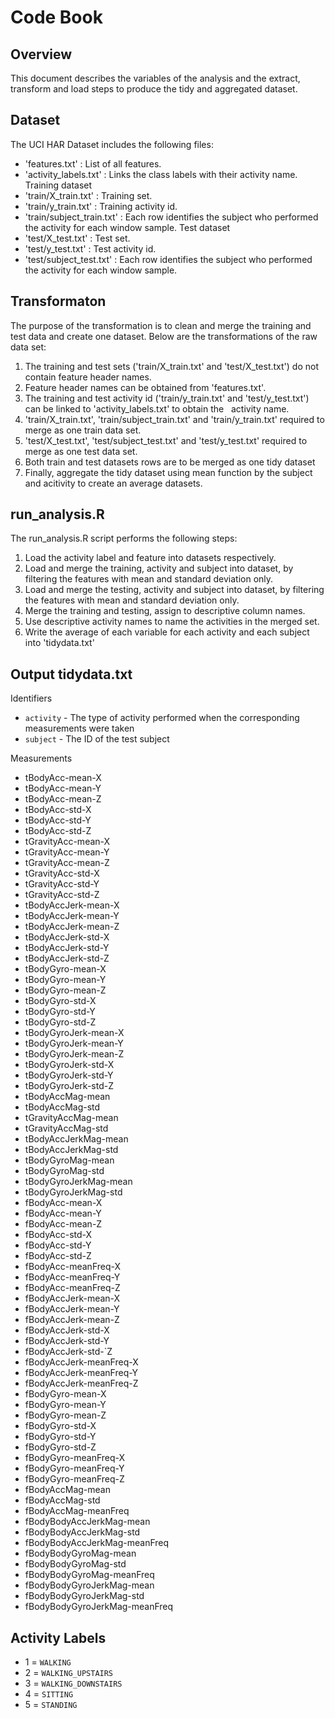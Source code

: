 # Code Book

## Overview
This document describes the variables of the analysis and the extract, transform and load steps to produce the tidy and aggregated dataset.

## Dataset
The UCI HAR Dataset includes the following files:
 - 'features.txt' : List of all features.
 - 'activity_labels.txt' : Links the class labels with their activity name.
 Training dataset
 - 'train/X_train.txt' : Training set.
 - 'train/y_train.txt' : Training activity id.
 - 'train/subject_train.txt' : Each row identifies the subject who performed the activity for each window sample.
 Test dataset
 - 'test/X_test.txt' : Test set.
 - 'test/y_test.txt' : Test activity id.
 - 'test/subject_test.txt' : Each row identifies the subject who performed the activity for each window sample.

## Transformaton
The purpose of the transformation is to clean and merge the training and test data and create one dataset.  Below are the transformations of the raw data set:

1. The training and test sets ('train/X_train.txt' and 'test/X_test.txt') do not contain feature header names.
2. Feature header names can be obtained from 'features.txt'.
3. The training and test activity id ('train/y_train.txt' and 'test/y_test.txt') can be linked to 'activity_labels.txt' to obtain the    activity name.
4. 'train/X_train.txt', 'train/subject_train.txt' and 'train/y_train.txt' required to merge as one train data set.
5. 'test/X_test.txt', 'test/subject_test.txt' and 'test/y_test.txt' required to merge as one test data set.  
6. Both train and test datasets rows are to be merged as one tidy dataset
7. Finally, aggregate the tidy dataset using mean function by the subject and acitivity to create an average datasets.

## run_analysis.R
The run_analysis.R script performs the following steps:
1. Load the activity label and feature into datasets respectively.
2. Load and merge the training, activity and subject into dataset, by filtering the features with mean and standard deviation only.
3. Load and merge the testing, activity and subject into dataset, by filtering the features with mean and standard deviation only.
4. Merge the training and testing, assign to descriptive column names.
5. Use descriptive activity names to name the activities in the merged set.
6. Write the average of each variable for each activity and each subject into 'tidydata.txt'

## Output tidydata.txt 
Identifiers
* `activity` - The type of activity performed when the corresponding measurements were taken
* `subject` - The ID of the test subject

Measurements
* tBodyAcc-mean-X
* tBodyAcc-mean-Y
* tBodyAcc-mean-Z
* tBodyAcc-std-X
* tBodyAcc-std-Y
* tBodyAcc-std-Z
* tGravityAcc-mean-X
* tGravityAcc-mean-Y
* tGravityAcc-mean-Z
* tGravityAcc-std-X
* tGravityAcc-std-Y
* tGravityAcc-std-Z
* tBodyAccJerk-mean-X
* tBodyAccJerk-mean-Y
* tBodyAccJerk-mean-Z
* tBodyAccJerk-std-X
* tBodyAccJerk-std-Y
* tBodyAccJerk-std-Z
* tBodyGyro-mean-X
* tBodyGyro-mean-Y
* tBodyGyro-mean-Z
* tBodyGyro-std-X
* tBodyGyro-std-Y
* tBodyGyro-std-Z
* tBodyGyroJerk-mean-X
* tBodyGyroJerk-mean-Y
* tBodyGyroJerk-mean-Z
* tBodyGyroJerk-std-X
* tBodyGyroJerk-std-Y
* tBodyGyroJerk-std-Z
* tBodyAccMag-mean
* tBodyAccMag-std
* tGravityAccMag-mean
* tGravityAccMag-std
* tBodyAccJerkMag-mean
* tBodyAccJerkMag-std
* tBodyGyroMag-mean
* tBodyGyroMag-std
* tBodyGyroJerkMag-mean
* tBodyGyroJerkMag-std
* fBodyAcc-mean-X
* fBodyAcc-mean-Y
* fBodyAcc-mean-Z
* fBodyAcc-std-X
* fBodyAcc-std-Y
* fBodyAcc-std-Z
* fBodyAcc-meanFreq-X
* fBodyAcc-meanFreq-Y
* fBodyAcc-meanFreq-Z
* fBodyAccJerk-mean-X
* fBodyAccJerk-mean-Y
* fBodyAccJerk-mean-Z
* fBodyAccJerk-std-X
* fBodyAccJerk-std-Y
* fBodyAccJerk-std-`Z
* fBodyAccJerk-meanFreq-X
* fBodyAccJerk-meanFreq-Y
* fBodyAccJerk-meanFreq-Z
* fBodyGyro-mean-X
* fBodyGyro-mean-Y
* fBodyGyro-mean-Z
* fBodyGyro-std-X
* fBodyGyro-std-Y
* fBodyGyro-std-Z
* fBodyGyro-meanFreq-X
* fBodyGyro-meanFreq-Y
* fBodyGyro-meanFreq-Z
* fBodyAccMag-mean
* fBodyAccMag-std
* fBodyAccMag-meanFreq
* fBodyBodyAccJerkMag-mean
* fBodyBodyAccJerkMag-std
* fBodyBodyAccJerkMag-meanFreq
* fBodyBodyGyroMag-mean
* fBodyBodyGyroMag-std
* fBodyBodyGyroMag-meanFreq
* fBodyBodyGyroJerkMag-mean
* fBodyBodyGyroJerkMag-std
* fBodyBodyGyroJerkMag-meanFreq

## Activity Labels
* 1 = `WALKING`
* 2 = `WALKING_UPSTAIRS`
* 3 = `WALKING_DOWNSTAIRS`
* 4 = `SITTING`
* 5 = `STANDING`
